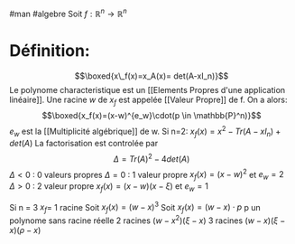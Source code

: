#man #algebre
Soit $f:\mathbb{R}^n\to\mathbb{R}^n$
# Définition:
$$\boxed{x\_f(x)=x_A(x)= det(A-xI_n)}$$
Le polynome characteristique est un [[Elements Propres d'une application linéaire]].
Une racine $w$ de $x_f$ est appelée [[Valeur Propre]] de f. On a alors:
$$\boxed{x_f(x)=(x-w)^{e_w}\cdot(p \in \mathbb{P}^n)}$$
$e_w$ est la [[Multiplicité algébrique]] de w.
Si n=2:
$x_f(x)= x^2-Tr(A-xI_n)+det(A)$
La factorisation est controlée par
$$\Delta = Tr(A)^2-4det(A)$$
$\Delta < 0$ : 0 valeurs propres 
$\Delta = 0$ : 1 valeur propre $x_f(x)=(x-w)^2$ et $e_w=2$
$\Delta > 0$ : 2 valeur propre $x_f(x)=(x-w)(x-\xi)$ et $e_w=1$

Si n = 3
$x_f$=
1 racine  Soit $x_f(x)= (w-x)^3$ Soit $x_f(x)= (w-x)\cdot p$ p un polynome sans racine réelle
2 racines $(w-x^2)(\xi-x)$
3 racines $(w-x)(\xi-x)(\rho-x)$
